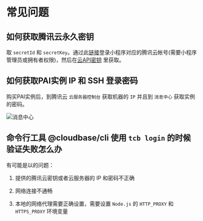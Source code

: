 # 常见问题

## 如何获取腾讯云永久密钥

取 `secretId` 和 `secretKey`。通过此[链接](https://www.qcloud.com/login/mp?s_url=https%3A%2F%2Fconsole.cloud.tencent.com%2Fcam%2Fcapi)登录小程序对应的腾讯云帐号(需要小程序管理员或拥有者权限)，然后在[云API密钥](https://console.cloud.tencent.com/cam/capi) 里获取。

## 如何获取PAI实例 IP 和 SSH 登录密码

购买PAI实例后，到腾讯云 `云服务器控制台` 获取机器的 `IP` 并且到 `消息中心` 获取实例的密码。

![消息中心](https://main.qcloudimg.com/raw/bbcd54b3d0501881b37cd3ffa62121e6.png)

## 命令行工具 @cloudbase/cli 使用 `tcb login` 的时候验证失败怎么办

有可能是以的问题：

1. 提供的腾讯云密钥或者云服务器的 IP 和密码不正确

2. 网络连接不通畅

3. 本地的网络代理需要正确设置，需要设置 `Node.js` 的 `HTTP_PROXY` 和 `HTTPS_PROXY` 环境变量